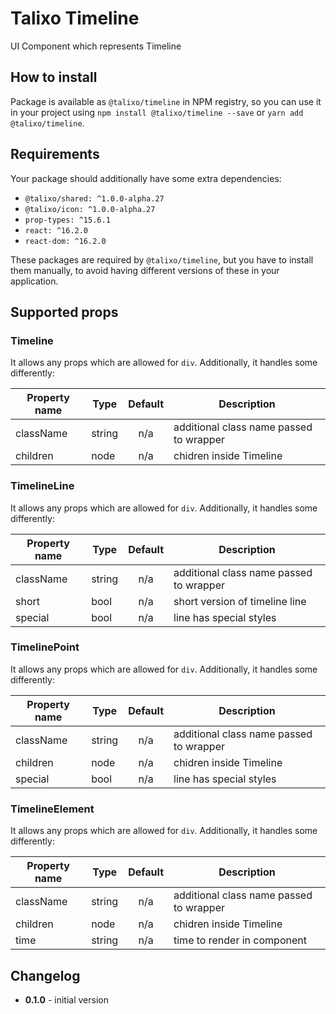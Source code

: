 # Talixo Timeline

UI Component which represents Timeline

## How to install

Package is available as `@talixo/timeline` in NPM registry, so you can use it in your project
using `npm install @talixo/timeline --save` or `yarn add @talixo/timeline`.

## Requirements

Your package should additionally have some extra dependencies:

- `@talixo/shared: ^1.0.0-alpha.27`
- `@talixo/icon: ^1.0.0-alpha.27`
- `prop-types: ^15.6.1`
- `react: ^16.2.0`
- `react-dom: ^16.2.0`

These packages are required by `@talixo/timeline`, but you have to install them manually,
to avoid having different versions of these in your application.

## Supported props

### Timeline
It allows any props which are allowed for `div`. Additionally, it handles some differently:

Property name | Type      | Default | Description                    
--------------|-----------|:-------:|--------------------------------
className     | string    | n/a     | additional class name passed to wrapper
children      | node      | n/a     | chidren inside Timeline

### TimelineLine
It allows any props which are allowed for `div`. Additionally, it handles some differently:

Property name | Type      | Default | Description                    
--------------|-----------|:-------:|--------------------------------
className     | string    | n/a     | additional class name passed to wrapper
short         | bool      | n/a     | short version of timeline line
special       | bool      | n/a     | line has special styles

### TimelinePoint
It allows any props which are allowed for `div`. Additionally, it handles some differently:

Property name | Type      | Default | Description                    
--------------|-----------|:-------:|--------------------------------
className     | string    | n/a     | additional class name passed to wrapper
children      | node      | n/a     | chidren inside Timeline
special       | bool      | n/a     | line has special styles

### TimelineElement
It allows any props which are allowed for `div`. Additionally, it handles some differently:

Property name | Type      | Default | Description                    
--------------|-----------|:-------:|--------------------------------
className     | string    | n/a     | additional class name passed to wrapper
children      | node      | n/a     | chidren inside Timeline
time          | string    | n/a     | time to render in component

## Changelog

- **0.1.0** - initial version
